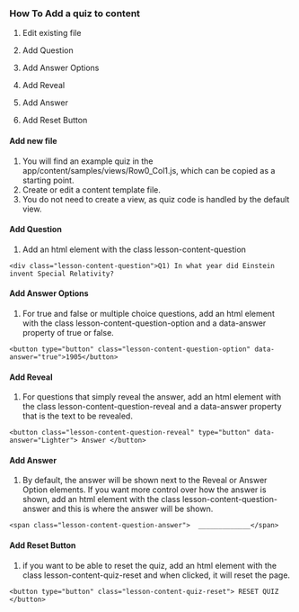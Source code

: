 ### How To Add a quiz to content
1. Edit existing file

2. Add Question

3. Add Answer Options

4. Add Reveal

5. Add Answer

6. Add Reset Button

#### Add new file
1. You will find an example quiz in the app/content/samples/views/Row0_Col1.js, which can be copied as a starting point.
1. Create or edit a content template file.
2. You do not need to create a view, as quiz code is handled by the default view.

#### Add Question
1. Add an html element with the class lesson-content-question
```
<div class="lesson-content-question">Q1) In what year did Einstein invent Special Relativity?
```

#### Add Answer Options
1. For true and false or multiple choice questions, add an html element with the
 class lesson-content-question-option and a data-answer property of true or false.
```
<button type="button" class="lesson-content-question-option" data-answer="true">1905</button>
```

#### Add Reveal
1. For questions that simply reveal the answer, add an html element with the
 class lesson-content-question-reveal and a data-answer property that is the text
to be revealed.
```
<button class="lesson-content-question-reveal" type="button" data-answer="Lighter"> Answer </button>
````

#### Add Answer
1. By default, the answer will be shown next to the Reveal or Answer Option 
elements.  If you want more control over how the answer is shown, add an html 
element with  the class lesson-content-question-answer and this is where the 
answer will be shown.
```
<span class="lesson-content-question-answer">  _____________</span>
```

#### Add Reset Button
1. if you want to be able to reset the quiz, add an html element with the class
lesson-content-quiz-reset and when clicked, it will reset the page.
```
<button type="button" class="lesson-content-quiz-reset"> RESET QUIZ </button>
```
